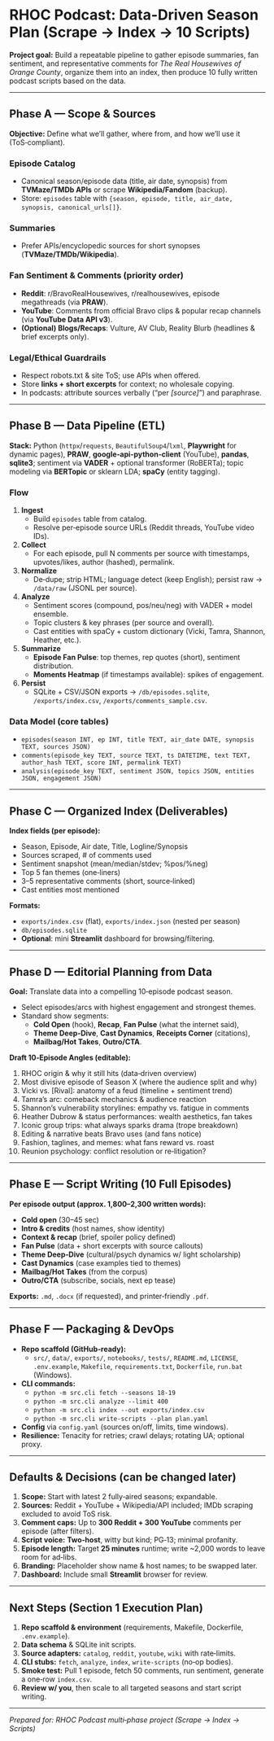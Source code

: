 # RHOC Podcast: Data-Driven Season Plan (Scrape → Index → 10 Scripts)

**Project goal:** Build a repeatable pipeline to gather episode summaries, fan sentiment, and representative comments for *The Real Housewives of Orange County*, organize them into an index, then produce 10 fully written podcast scripts based on the data.

---

## Phase A — Scope & Sources
**Objective:** Define what we’ll gather, where from, and how we’ll use it (ToS‑compliant).

### Episode Catalog
- Canonical season/episode data (title, air date, synopsis) from **TVMaze/TMDb APIs** or scrape **Wikipedia/Fandom** (backup).
- Store: `episodes` table with `{season, episode, title, air_date, synopsis, canonical_urls[]}`.

### Summaries
- Prefer APIs/encyclopedic sources for short synopses (**TVMaze/TMDb/Wikipedia**).

### Fan Sentiment & Comments (priority order)
- **Reddit**: r/BravoRealHousewives, r/realhousewives, episode megathreads (via **PRAW**).
- **YouTube**: Comments from official Bravo clips & popular recap channels (via **YouTube Data API v3**).
- **(Optional) Blogs/Recaps**: Vulture, AV Club, Reality Blurb (headlines & brief excerpts only).

### Legal/Ethical Guardrails
- Respect robots.txt & site ToS; use APIs when offered.
- Store **links + short excerpts** for context; no wholesale copying.
- In podcasts: attribute sources verbally (“per *[source]*”) and paraphrase.

---

## Phase B — Data Pipeline (ETL)
**Stack:** Python (`httpx`/`requests`, `BeautifulSoup4`/`lxml`, **Playwright** for dynamic pages), **PRAW**, **google‑api‑python‑client** (YouTube), **pandas**, **sqlite3**; sentiment via **VADER** + optional transformer (RoBERTa); topic modeling via **BERTopic** or sklearn LDA; **spaCy** (entity tagging).

### Flow
1. **Ingest**
   - Build `episodes` table from catalog.
   - Resolve per‑episode source URLs (Reddit threads, YouTube video IDs).
2. **Collect**
   - For each episode, pull N comments per source with timestamps, upvotes/likes, author (hashed), permalink.
3. **Normalize**
   - De‑dupe; strip HTML; language detect (keep English); persist raw → `/data/raw` (JSONL per source).
4. **Analyze**
   - Sentiment scores (compound, pos/neu/neg) with VADER + model ensemble.
   - Topic clusters & key phrases (per source and overall).
   - Cast entities with spaCy + custom dictionary (Vicki, Tamra, Shannon, Heather, etc.).
5. **Summarize**
   - **Episode Fan Pulse**: top themes, rep quotes (short), sentiment distribution.
   - **Moments Heatmap** (if timestamps available): spikes of engagement.
6. **Persist**
   - SQLite + CSV/JSON exports → `/db/episodes.sqlite`, `/exports/index.csv`, `/exports/comments_sample.csv`.

### Data Model (core tables)
- `episodes(season INT, ep INT, title TEXT, air_date DATE, synopsis TEXT, sources JSON)`
- `comments(episode_key TEXT, source TEXT, ts DATETIME, text TEXT, author_hash TEXT, score INT, permalink TEXT)`
- `analysis(episode_key TEXT, sentiment JSON, topics JSON, entities JSON, engagement JSON)`

---

## Phase C — Organized Index (Deliverables)
**Index fields (per episode):**
- Season, Episode, Air date, Title, Logline/Synopsis
- Sources scraped, # of comments used
- Sentiment snapshot (mean/median/stdev; %pos/%neg)
- Top 5 fan themes (one‑liners)
- 3–5 representative comments (short, source‑linked)
- Cast entities most mentioned

**Formats:**
- `exports/index.csv` (flat), `exports/index.json` (nested per season)
- `db/episodes.sqlite`
- **Optional**: mini **Streamlit** dashboard for browsing/filtering.

---

## Phase D — Editorial Planning from Data
**Goal:** Translate data into a compelling 10‑episode podcast season.

- Select episodes/arcs with highest engagement and strongest themes.
- Standard show segments:
  - **Cold Open** (hook), **Recap**, **Fan Pulse** (what the internet said),
  - **Theme Deep‑Dive**, **Cast Dynamics**, **Receipts Corner** (citations),
  - **Mailbag/Hot Takes**, **Outro/CTA**.

**Draft 10‑Episode Angles (editable):**
1. RHOC origin & why it still hits (data‑driven overview)
2. Most divisive episode of Season X (where the audience split and why)
3. Vicki vs. [Rival]: anatomy of a feud (timeline + sentiment trend)
4. Tamra’s arc: comeback mechanics & audience reaction
5. Shannon’s vulnerability storylines: empathy vs. fatigue in comments
6. Heather Dubrow & status performances: wealth aesthetics, fan takes
7. Iconic group trips: what always sparks drama (trope breakdown)
8. Editing & narrative beats Bravo uses (and fans notice)
9. Fashion, taglines, and memes: what fans reward vs. roast
10. Reunion psychology: conflict resolution or re‑litigation?

---

## Phase E — Script Writing (10 Full Episodes)
**Per episode output (approx. 1,800–2,300 written words):**
- **Cold open** (30–45 sec)
- **Intro & credits** (host names, show identity)
- **Context & recap** (brief, spoiler policy defined)
- **Fan Pulse** (data + short excerpts with source callouts)
- **Theme Deep‑Dive** (cultural/psych dynamics w/ light scholarship)
- **Cast Dynamics** (case examples tied to themes)
- **Mailbag/Hot Takes** (from the corpus)
- **Outro/CTA** (subscribe, socials, next ep tease)

**Exports:** `.md`, `.docx` (if requested), and printer‑friendly `.pdf`.

---

## Phase F — Packaging & DevOps
- **Repo scaffold (GitHub‑ready):**
  - `src/`, `data/`, `exports/`, `notebooks/`, `tests/`, `README.md`, `LICENSE`, `.env.example`, `Makefile`, `requirements.txt`, `Dockerfile`, `run.bat` (Windows).
- **CLI commands:**
  - `python -m src.cli fetch --seasons 18-19`
  - `python -m src.cli analyze --limit 400`
  - `python -m src.cli index --out exports/index.csv`
  - `python -m src.cli write-scripts --plan plan.yaml`
- **Config** via `config.yaml` (sources on/off, limits, time windows).
- **Resilience:** Tenacity for retries; crawl delays; rotating UA; optional proxy.

---

## Defaults & Decisions (can be changed later)
1. **Scope:** Start with latest 2 fully‑aired seasons; expandable.
2. **Sources:** Reddit + YouTube + Wikipedia/API included; IMDb scraping excluded to avoid ToS risk.
3. **Comment caps:** Up to **300 Reddit + 300 YouTube** comments per episode (after filters).
4. **Script voice:** **Two‑host**, witty but kind; PG‑13; minimal profanity.
5. **Episode length:** Target **25 minutes** runtime; write ~2,000 words to leave room for ad‑libs.
6. **Branding:** Placeholder show name & host names; to be swapped later.
7. **Dashboard:** Include small **Streamlit** browser for review.

---

## Next Steps (Section 1 Execution Plan)
1. **Repo scaffold & environment** (requirements, Makefile, Dockerfile, `.env.example`).
2. **Data schema** & SQLite init scripts.
3. **Source adapters:** `catalog`, `reddit`, `youtube`, `wiki` with rate‑limits.
4. **CLI stubs:** `fetch`, `analyze`, `index`, `write-scripts` (no‑op bodies).
5. **Smoke test:** Pull 1 episode, fetch 50 comments, run sentiment, generate a one‑row `index.csv`.
6. **Review w/ you**, then scale to all targeted seasons and start script writing.

---

*Prepared for: RHOC Podcast multi‑phase project (Scrape → Index → Scripts)*
